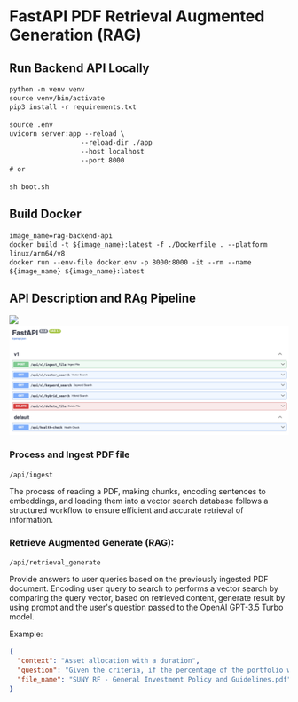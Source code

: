 # FastAPI PDF Retrieval Augmented Generation (RAG)

## Run Backend API Locally

```shell
python -m venv venv
source venv/bin/activate
pip3 install -r requirements.txt

source .env
uvicorn server:app --reload \
                  --reload-dir ./app
                  --host localhost
                  --port 8000
# or

sh boot.sh
```

## Build Docker
```shell
image_name=rag-backend-api
docker build -t ${image_name}:latest -f ./Dockerfile . --platform linux/arm64/v8
docker run --env-file docker.env -p 8000:8000 -it --rm --name ${image_name} ${image_name}:latest
```
## API Description and RAg Pipeline

<img src="images/RAG-Pipeline.png">

<img src="images/OpenAPI.png">

###  Process and Ingest PDF file  
`/api/ingest`

The process of reading a PDF, making chunks, encoding sentences to embeddings, and loading them into a vector search database follows a structured workflow to ensure efficient and accurate retrieval of information. 

### Retrieve Augmented Generate (RAG):
 `/api/retrieval_generate` 

Provide answers to user queries based on the previously ingested PDF document. Encoding user query to search to performs a vector search by comparing the query vector, based on retrieved content, generate result by using prompt and the user's question passed to the OpenAI GPT-3.5 Turbo model.

Example:
```json
{
  "context": "Asset allocation with a duration",
  "question": "Given the criteria, if the percentage of the portfolio with a duration longer than 7 years is less than 20%, answer me Yes or No, does this document satisfy this criteria?",
  "file_name": "SUNY RF - General Investment Policy and Guidelines.pdf"
}
```
